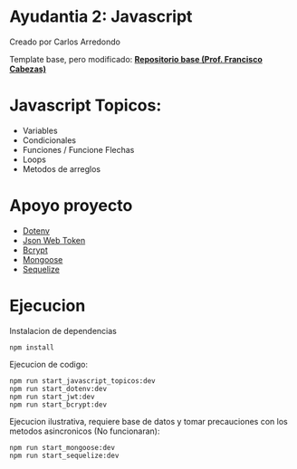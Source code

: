 # Ayudantia 2:  **Javascript**

Creado por Carlos Arredondo

Template base, pero modificado: **[Repositorio base (Prof. Francisco Cabezas)](https://github.com/tel335/basic_rest_api)**

# Javascript Topicos:
- Variables
- Condicionales
- Funciones / Funcione Flechas
- Loops
- Metodos de arreglos

# Apoyo proyecto
- [Dotenv](https://www.npmjs.com/package/dotenv)
- [Json Web Token](https://www.npmjs.com/package/jsonwebtoken)
- [Bcrypt](https://www.npmjs.com/package/bcryptjs)
- [Mongoose](https://mongoosejs.com/docs/)
- [Sequelize](https://sequelize.org/docs/v6/getting-started/)

# Ejecucion

Instalacion de dependencias

~~~
npm install 
~~~

Ejecucion de codigo:

~~~
npm run start_javascript_topicos:dev
npm run start_dotenv:dev
npm run start_jwt:dev
npm run start_bcrypt:dev
~~~

Ejecucion ilustrativa, requiere base de datos y tomar precauciones con los metodos asincronicos (No funcionaran):

~~~
npm run start_mongoose:dev
npm run start_sequelize:dev
~~~